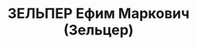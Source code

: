 ---
title: ЗЕЛЬПЕР Ефим Маркович (Зельцер)
description: 'Род. в 1897 г., Черниговская губ., Стародубский уезд, с. Понуровка,
  еврей, б/п, стройтрест, управляющий. Проживал: Томск.

  Арестован 27 июля 1937 г.

  Приговорен: 4 июня 1938 г., обв.: право-троцк. орг-я.

  Приговор: расстрел Расстрелян 4 июня 1938 г. Реабилитирован в июне 1957 г.'
---